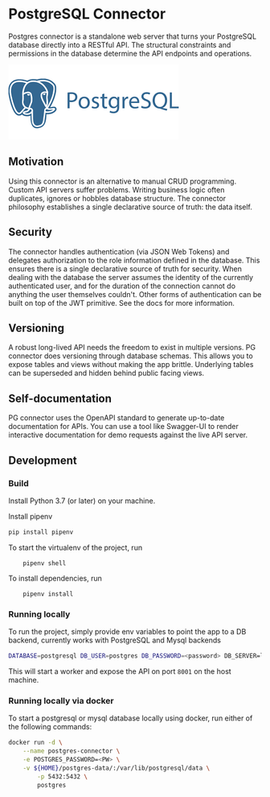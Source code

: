 # PostgreSQL Connector


Postgres connector is a standalone web server that turns your PostgreSQL database directly into a RESTful API. The structural constraints and permissions in the database determine the API endpoints and operations.

![Postgres](images/postgresql.png)

## Motivation

Using this connector is an alternative to manual CRUD programming. Custom API servers suffer problems. Writing business logic often duplicates, ignores or hobbles database structure. The connector philosophy establishes a single declarative source of truth: the data itself.

## Security
The connector handles authentication (via JSON Web Tokens) and delegates authorization to the role information defined in the database. This ensures there is a single declarative source of truth for security. When dealing with the database the server assumes the identity of the currently authenticated user, and for the duration of the connection cannot do anything the user themselves couldn't. Other forms of authentication can be built on top of the JWT primitive. See the docs for more information.

## Versioning
A robust long-lived API needs the freedom to exist in multiple versions. PG connector does versioning through database schemas. This allows you to expose tables and views without making the app brittle. Underlying tables can be superseded and hidden behind public facing views.

## Self-documentation
PG connector uses the OpenAPI standard to generate up-to-date documentation for APIs. You can use a tool like Swagger-UI to render interactive documentation for demo requests against the live API server.

## Development
### Build

Install Python 3.7 (or later) on your machine.

Install pipenv

```bash
pip install pipenv
```

To start the virtualenv of the project, run
```
    pipenv shell
```

To install dependencies, run
```
    pipenv install
```

### Running locally

To run the project, simply provide env variables to point the app to a DB backend, currently works with PostgreSQL and Mysql backends


```bash
DATABASE=postgresql DB_USER=postgres DB_PASSWORD=<password> DB_SERVER=localhost DB_NAME=postgres uvicorn main:app --reload --workers 1 --host 0.0.0.0 --port 8001
```


This will start a worker and expose the API on port `8001` on the host machine.


### Running locally via docker

To start a postgresql or mysql database locally using docker, run either of the following commands:

```bash
docker run -d \
	--name postgres-connector \
	-e POSTGRES_PASSWORD=<PW> \
	-v ${HOME}/postgres-data/:/var/lib/postgresql/data \
        -p 5432:5432 \
        postgres


```
